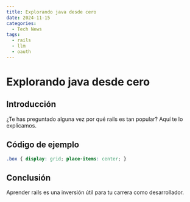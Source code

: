 ```yaml
---
title: Explorando java desde cero
date: 2024-11-15
categories:
  - Tech News
tags:
  - rails
  - llm
  - oauth
---
```


# Explorando java desde cero

## Introducción

¿Te has preguntado alguna vez por qué rails es tan popular? Aquí te lo explicamos.

## Código de ejemplo

```css
.box { display: grid; place-items: center; }
```

## Conclusión

Aprender rails es una inversión útil para tu carrera como desarrollador.